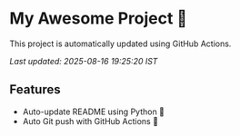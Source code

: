 # My Awesome Project 🚀

This project is automatically updated using GitHub Actions.

_Last updated: 2025-08-16 19:25:20 IST_

## Features
- Auto-update README using Python 🐍
- Auto Git push with GitHub Actions 🤖
